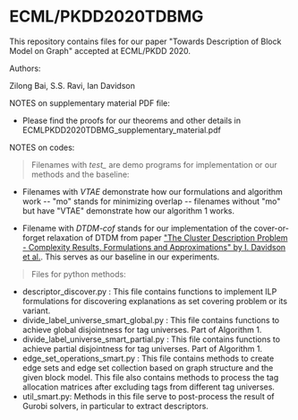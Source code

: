 # ECML/PKDD2020TDBMG
This repository contains files for our paper "Towards Description of Block Model on Graph" accepted at ECML/PKDD 2020.

Authors:

Zilong Bai, S.S. Ravi, Ian Davidson

NOTES on supplementary material PDF file:

- Please find the proofs for our theorems and other details in ECMLPKDD2020TDBMG_supplementary_material.pdf

NOTES on codes: 

>Filenames with *test_* are demo programs for implementation or our methods and the baseline:

- Filenames with *VTAE* demonstrate how our formulations and algorithm work
-- "mo" stands for minimizing overlap
-- filenames without "mo" but have "VTAE" demonstrate how our algorithm 1 works.

- Filename with *DTDM-cof* stands for our implementation of the cover-or-forget relaxation of DTDM from paper ["The Cluster Description Problem - Complexity Results, Formulations and Approximations" by I. Davidson et al.](https://papers.nips.cc/paper/7857-the-cluster-description-problem-complexity-results-formulations-and-approximations). This serves as our baseline in our experiments.

>Files for python methods:
- descriptor_discover.py : This file contains functions to implement ILP formulations for discovering explanations as set covering problem or its variant.
- divide_label_universe_smart_global.py : This file contains functions to achieve global disjointness for tag universes. Part of Algorithm 1.
- divide_label_universe_smart_partial.py : This file contains functions to achieve partial disjointness for tag universes. Part of Algorithm 1.
- edge_set_operations_smart.py : This file contains methods to create edge sets and edge set collection based on graph structure and the given block model. This file also contains methods to process the tag allocation matrices after excluding tags from different tag universes.
- util_smart.py: Methods in this file serve to post-process the result of Gurobi solvers, in particular to extract descriptors.


